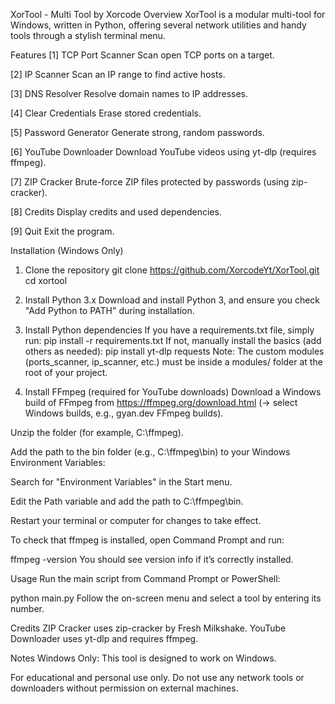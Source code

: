 XorTool - Multi Tool by Xorcode
Overview
XorTool is a modular multi-tool for Windows, written in Python, offering several network utilities and handy tools through a stylish terminal menu.

Features
[1] TCP Port Scanner
Scan open TCP ports on a target.

[2] IP Scanner
Scan an IP range to find active hosts.

[3] DNS Resolver
Resolve domain names to IP addresses.

[4] Clear Credentials
Erase stored credentials.

[5] Password Generator
Generate strong, random passwords.

[6] YouTube Downloader
Download YouTube videos using yt-dlp (requires ffmpeg).

[7] ZIP Cracker
Brute-force ZIP files protected by passwords (using zip-cracker).

[8] Credits
Display credits and used dependencies.

[9] Quit
Exit the program.

Installation (Windows Only)
1. Clone the repository
git clone https://github.com/XorcodeYt/XorTool.git
cd xortool
2. Install Python 3.x
Download and install Python 3, and ensure you check "Add Python to PATH" during installation.

3. Install Python dependencies
If you have a requirements.txt file, simply run:
pip install -r requirements.txt
If not, manually install the basics (add others as needed):
pip install yt-dlp requests
Note:
The custom modules (ports_scanner, ip_scanner, etc.) must be inside a modules/ folder at the root of your project.

4. Install FFmpeg (required for YouTube downloads)
Download a Windows build of FFmpeg from https://ffmpeg.org/download.html (→ select Windows builds, e.g., gyan.dev FFmpeg builds).

Unzip the folder (for example, C:\ffmpeg).

Add the path to the bin folder (e.g., C:\ffmpeg\bin) to your Windows Environment Variables:

Search for "Environment Variables" in the Start menu.

Edit the Path variable and add the path to C:\ffmpeg\bin.

Restart your terminal or computer for changes to take effect.

To check that ffmpeg is installed, open Command Prompt and run:

ffmpeg -version
You should see version info if it’s correctly installed.

Usage
Run the main script from Command Prompt or PowerShell:

python main.py
Follow the on-screen menu and select a tool by entering its number.

Credits
ZIP Cracker uses zip-cracker by Fresh Milkshake.
YouTube Downloader uses yt-dlp and requires ffmpeg.

Notes
Windows Only: This tool is designed to work on Windows.

For educational and personal use only.
Do not use any network tools or downloaders without permission on external machines.